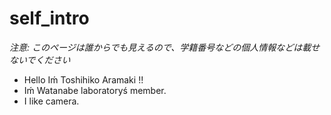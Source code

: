 # self_intro

_注意: このページは誰からでも見えるので、学籍番号などの個人情報などは載せないでください_

* Hello Iḿ Toshihiko Aramaki !!
* Iḿ Watanabe laboratoryś member.
* I like camera.
